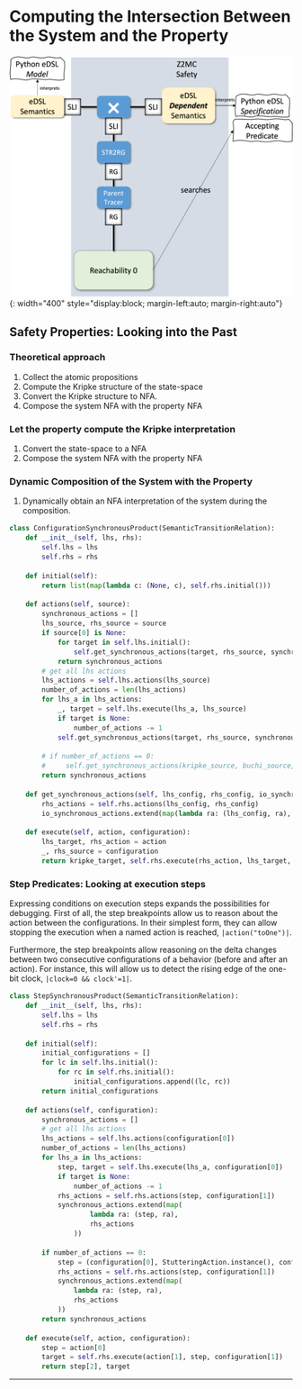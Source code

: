 # Computing the Intersection Between the System and the Property

![Progress Overview](/assets/img/z2mc/overview_06.png){: width="400" style="display:block; margin-left:auto; margin-right:auto"}

## Safety Properties: Looking into the Past

### Theoretical approach

1. Collect the atomic propositions
2. Compute the Kripke structure of the state-space
3. Convert the Kripke structure to NFA.
4. Compose the system NFA with the property NFA

### Let the property compute the Kripke interpretation

1. Convert the state-space to a NFA
2. Compose the system NFA with the property NFA

### Dynamic Composition of the System with the Property

1. Dynamically obtain an NFA interpretation of the system during the composition.

```python
class ConfigurationSynchronousProduct(SemanticTransitionRelation):
    def __init__(self, lhs, rhs):
        self.lhs = lhs
        self.rhs = rhs

    def initial(self):
        return list(map(lambda c: (None, c), self.rhs.initial()))

    def actions(self, source):
        synchronous_actions = []
        lhs_source, rhs_source = source
        if source[0] is None:
            for target in self.lhs.initial():
                self.get_synchronous_actions(target, rhs_source, synchronous_actions)
            return synchronous_actions
        # get all lhs actions
        lhs_actions = self.lhs.actions(lhs_source)
        number_of_actions = len(lhs_actions)
        for lhs_a in lhs_actions:
            _, target = self.lhs.execute(lhs_a, lhs_source)
            if target is None:
                number_of_actions -= 1
            self.get_synchronous_actions(target, rhs_source, synchronous_actions)

        # if number_of_actions == 0:
        #     self.get_synchronous_actions(kripke_source, buchi_source, synchronous_actions)
        return synchronous_actions

    def get_synchronous_actions(self, lhs_config, rhs_config, io_synchronous_actions):
        rhs_actions = self.rhs.actions(lhs_config, rhs_config)
        io_synchronous_actions.extend(map(lambda ra: (lhs_config, ra), rhs_actions))

    def execute(self, action, configuration):
        lhs_target, rhs_action = action
        _, rhs_source = configuration
        return kripke_target, self.rhs.execute(rhs_action, lhs_target, rhs_source)
```

### Step Predicates: Looking at execution steps

Expressing conditions on execution steps expands the possibilities for debugging. First of all, the step breakpoints allow us to reason about the action between the configurations. In their simplest form, they can allow stopping the execution when a named action is reached, `|action("toOne")|`.

Furthermore, the step breakpoints allow reasoning on the delta changes between two consecutive configurations of a behavior (before and after an action). For instance, this will allow us to detect the rising edge of the one-bit clock, `|clock=0 && clock'=1|`.



```python
class StepSynchronousProduct(SemanticTransitionRelation):
    def __init__(self, lhs, rhs):
        self.lhs = lhs
        self.rhs = rhs

    def initial(self):
        initial_configurations = []
        for lc in self.lhs.initial():
            for rc in self.rhs.initial():
                initial_configurations.append((lc, rc))
        return initial_configurations

    def actions(self, configuration):
        synchronous_actions = []
        # get all lhs actions
        lhs_actions = self.lhs.actions(configuration[0])
        number_of_actions = len(lhs_actions)
        for lhs_a in lhs_actions:
            step, target = self.lhs.execute(lhs_a, configuration[0])
            if target is None:
                number_of_actions -= 1
            rhs_actions = self.rhs.actions(step, configuration[1])
            synchronous_actions.extend(map(
                    lambda ra: (step, ra),
                    rhs_actions
                ))

        if number_of_actions == 0:
            step = (configuration[0], StutteringAction.instance(), configuration[0])
            rhs_actions = self.rhs.actions(step, configuration[1])
            synchronous_actions.extend(map(
                lambda ra: (step, ra),
                rhs_actions
            ))
        return synchronous_actions

    def execute(self, action, configuration):
        step = action[0]
        target = self.rhs.execute(action[1], step, configuration[1])
        return step[2], target
```

<hr>

